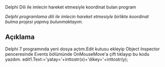 Delphi Dili ile imlecin hareket etmesiyle koordinat bulan program

*Delphi programlama dili ile imlecin hareket etmesiyle birlikte koordinat bulma projesi yapmış bulunmaktayım.*



## Açıklama
Delphi 7 programında yeni dosya açtım.Edit kutusu ekleyip Object Inspector penceresinde Events bölümünde OnMouseMove'a çift tıklayıp bu kodu yazdım.
 edit1.Text:='yatay='+inttostr(x)+'dikey='+inttostr(y);
